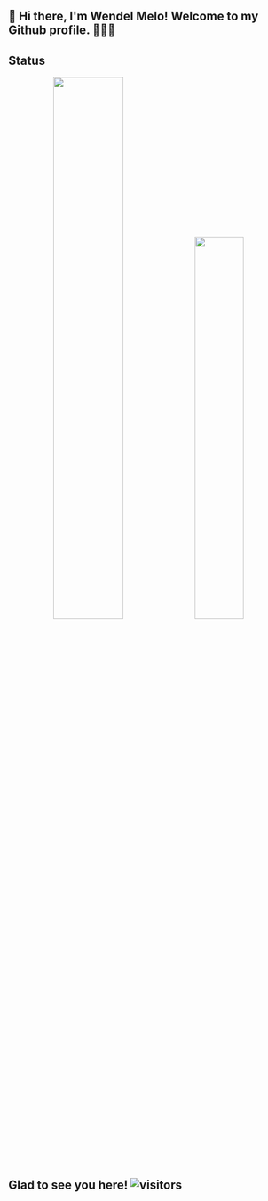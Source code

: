 ## 👋 Hi there, I'm Wendel Melo! Welcome to my Github profile. 🚀🚀🚀

## Status
<div align="center">
  <img width="50%" src="https://github-readme-stats.vercel.app/api?username=wendeldemelo&theme=dracula&show_icons=true" />
  <img width="42%" src="https://github-readme-stats.vercel.app/api/top-langs/?username=wendeldemelo&layout=compact&theme=dracula" />
</div>




## Glad to see you here! ![visitors](https://visitor-badge.glitch.me/badge?page_id=${wendeldemelo}.$wendeldemelo.id})
